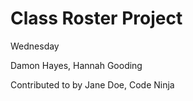 # Class Roster Project

Wednesday

Damon Hayes, Hannah Gooding


Contributed to by Jane Doe, Code Ninja
